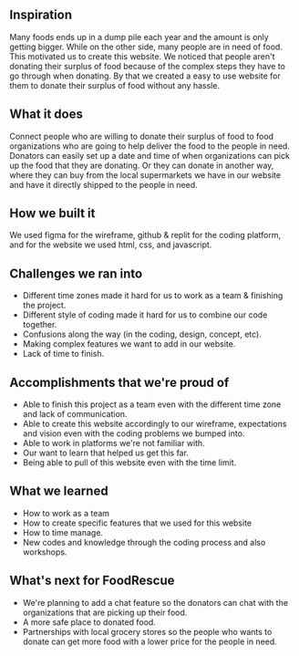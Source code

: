 ## Inspiration
Many foods ends up in  a dump pile each year and the amount is only getting bigger. While on the other side, many people are in need of food. This motivated us to create this website.
We noticed that people aren't donating their surplus of food because of the complex steps they have to go through when donating. By that we created a easy to use website for them to donate their surplus of food without any hassle. 

## What it does
Connect people who are willing to donate their surplus of food to food organizations who are going to help deliver the food to the people in need. Donators can easily set up a date and time of when organizations can pick up the food that they are donating. Or they can donate in another way, where they can buy from the local supermarkets we have in our website and have it directly shipped to the people in need.

## How we built it
We used figma for the wireframe, github & replit for the coding platform, and for the website we used html, css, and javascript.

## Challenges we ran into
- Different time zones made it hard for us to work as a team & finishing the project.
- Different style of coding made it hard for us to combine our code together.
- Confusions along the way (in the coding, design, concept, etc).
- Making complex features we want to add in our website.
- Lack of time to finish.

## Accomplishments that we're proud of
- Able to finish this project as a team even with the different time zone and lack of communication.
- Able to create this website accordingly to our wireframe, expectations and vision even with the coding problems we bumped into.
- Able to work in platforms we're not familiar with.
- Our want to learn that helped us get this far.
- Being able to pull of this website even with the time limit.

## What we learned
- How to work as a team
- How to create specific features that we used for this website
- How to time manage.
- New codes and knowledge through the coding process and also workshops.

## What's next for FoodRescue
- We're planning to add a chat feature so the donators can chat with the organizations that are picking up their food.
- A more safe place to donated food.
- Partnerships with local grocery stores so the people who wants to donate can get more food with a lower price for the people in need.
